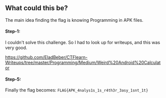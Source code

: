 ## What could this be?
The main idea finding the flag is knowing Programming in APK files.

#### Step-1:

I couldn't solve this challenge. So I had to look up for writeups, and this was very good.

https://github.com/EladBeber/CTFlearn-Writeups/tree/master/Programming/Medium/Weird%20Android%20Calculator

#### Step-5:

Finally the flag becomes:
`FLAG{APK_4nalys1s_1s_r4th3r_3asy_1snt_1t}`